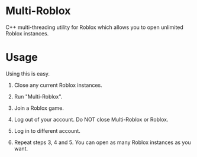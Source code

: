 # Multi-Roblox
C++ multi-threading utility for Roblox which allows you to open unlimited Roblox instances.

# Usage
Using this is easy.

1. Close any current Roblox instances.

2. Run "Multi-Roblox".

3. Join a Roblox game.

4. Log out of your account. Do NOT close Multi-Roblox or Roblox.

5. Log in to different account.

6. Repeat steps 3, 4 and 5. You can open as many Roblox instances as you want.
